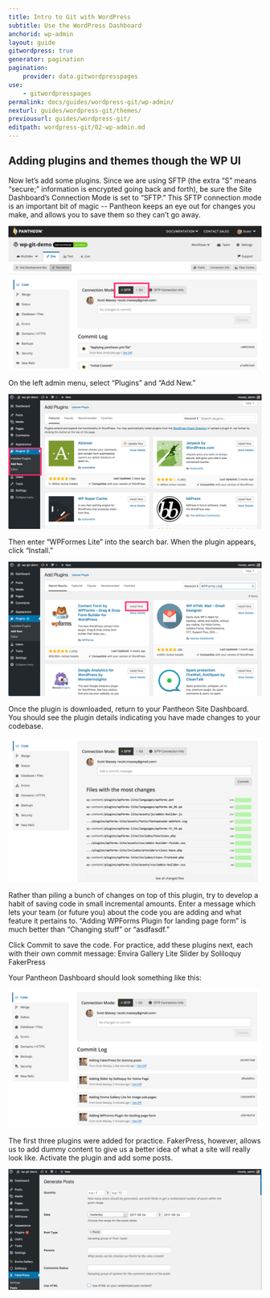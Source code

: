 ```yaml
---
title: Intro to Git with WordPress
subtitle: Use the WordPress Dashboard
anchorid: wp-admin
layout: guide
gitwordpress: true
generator: pagination
pagination:
    provider: data.gitwordpresspages
use:
    - gitwordpresspages
permalink: docs/guides/wordpress-git/wp-admin/
nexturl: guides/wordpress-git/themes/
previousurl: guides/wordpress-git/
editpath: wordpress-git/02-wp-admin.md
---
```

## Adding plugins and themes though the WP UI

Now let’s add some plugins. Since we are using SFTP (the extra “S” means “secure;” information is encrypted going back and forth), be sure the Site Dashboard’s Connection Mode is set to “SFTP.” This SFTP connection mode is an important bit of magic -- Pantheon keeps an eye out for changes you make, and allows you to save them so they can’t go away.

![Enable SFTP Mode](/source/docs/assets/images/guides/git-wordpress/sftp-mode.png)

On the left admin menu, select “Plugins” and “Add New.”

![Add new plugin](/source/docs/assets/images/guides/git-wordpress/add-new-plugin.png)

Then enter “WPFormes Lite” into the search bar. When the plugin appears, click “Install.”

![Install WP-Forms plugin](/source/docs/assets/images/guides/git-wordpress/install-wp-forms.png)

Once the plugin is downloaded, return to your Pantheon Site Dashboard. You should see the plugin details indicating you have made changes to your codebase.

![View WP-Forms files](/source/docs/assets/images/guides/git-wordpress/view-wp-forms.png)

Rather than piling a bunch of changes on top of this plugin, try to develop a habit of saving code in small incremental amounts. Enter a message which lets your team (or future you) about the code you are adding and what feature it pertains to. “Adding WPForms Plugin for landing page form” is much better than “Changing stuff” or “asdfasdf.”

Click Commit to save the code. For practice, add these plugins next, each with their own commit message:
Envira Gallery Lite
Slider by Soliloquy
FakerPress

Your Pantheon Dashboard should look something like this:

![Several Plugins Added](/source/docs/assets/images/guides/git-wordpress/several-plugins-added.png)

The first three plugins were added for practice. FakerPress, however, allows us to add dummy content to give us a better idea of what a site will really look like. Activate the plugin and add some posts.

![Added FakerPress Plugin](/source/docs/assets/images/guides/git-wordpress/fakerpress.png)

